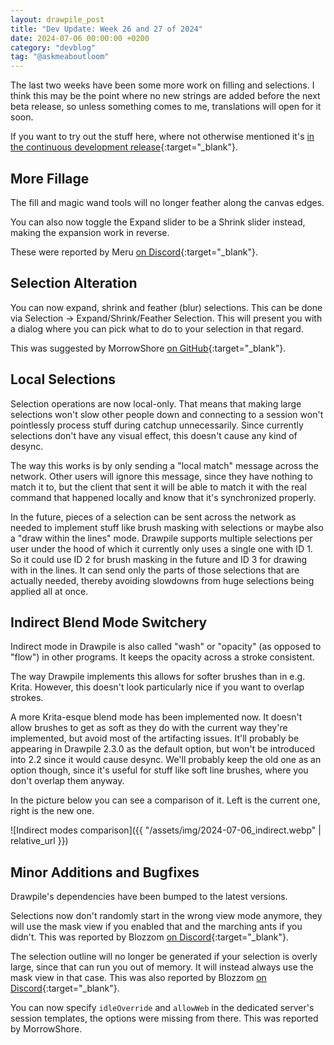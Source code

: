 ```yaml
---
layout: drawpile_post
title: "Dev Update: Week 26 and 27 of 2024"
date: 2024-07-06 00:00:00 +0200
category: "devblog"
tag: "@askmeaboutloom"
---
```


The last two weeks have been some more work on filling and selections. I think this may be the point where no new strings are added before the next beta release, so unless something comes to me, translations will open for it soon.

If you want to try out the stuff here, where not otherwise mentioned it's [in the continuous development release](https://github.com/drawpile/Drawpile/releases/tag/continuous){:target="_blank"}.

## More Fillage

The fill and magic wand tools will no longer feather along the canvas edges.

You can also now toggle the Expand slider to be a Shrink slider instead, making the expansion work in reverse.

These were reported by Meru [on Discord](https://drawpile.net/discord/){:target="_blank"}.

## Selection Alteration

You can now expand, shrink and feather (blur) selections. This can be done via Selection → Expand/Shrink/Feather Selection. This will present you with a dialog where you can pick what to do to your selection in that regard.

This was suggested by MorrowShore [on GitHub](https://github.com/drawpile/Drawpile/issues/1306){:target="_blank"}.

## Local Selections

Selection operations are now local-only. That means that making large selections won't slow other people down and connecting to a session won't pointlessly process stuff during catchup unnecessarily. Since currently selections don't have any visual effect, this doesn't cause any kind of desync.

The way this works is by only sending a "local match" message across the network. Other users will ignore this message, since they have nothing to match it to, but the client that sent it will be able to match it with the real command that happened locally and know that it's synchronized properly.

In the future, pieces of a selection can be sent across the network as needed to implement stuff like brush masking with selections or maybe also a "draw within the lines" mode. Drawpile supports multiple selections per user under the hood of which it currently only uses a single one with ID 1. So it could use ID 2 for brush masking in the future and ID 3 for drawing with in the lines. It can send only the parts of those selections that are actually needed, thereby avoiding slowdowns from huge selections being applied all at once.

## Indirect Blend Mode Switchery

Indirect mode in Drawpile is also called "wash" or "opacity" (as opposed to "flow") in other programs. It keeps the opacity across a stroke consistent.

The way Drawpile implements this allows for softer brushes than in e.g. Krita. However, this doesn't look particularly nice if you want to overlap strokes.

A more Krita-esque blend mode has been implemented now. It doesn't allow brushes to get as soft as they do with the current way they're implemented, but avoid most of the artifacting issues. It'll probably be appearing in Drawpile 2.3.0 as the default option, but won't be introduced into 2.2 since it would cause desync. We'll probably keep the old one as an option though, since it's useful for stuff like soft line brushes, where you don't overlap them anyway.

In the picture below you can see a comparison of it. Left is the current one, right is the new one.

![Indirect modes comparison]({{ "/assets/img/2024-07-06_indirect.webp" | relative_url }})

## Minor Additions and Bugfixes

Drawpile's dependencies have been bumped to the latest versions.

Selections now don't randomly start in the wrong view mode anymore, they will use the mask view if you enabled that and the marching ants if you didn't. This was reported by Blozzom [on Discord](https://drawpile.net/discord/){:target="_blank"}.

The selection outline will no longer be generated if your selection is overly large, since that can run you out of memory. It will instead always use the mask view in that case. This was also reported by Blozzom [on Discord](https://drawpile.net/discord/){:target="_blank"}.

You can now specify `idleOverride` and `allowWeb` in the dedicated server's session templates, the options were missing from there. This was reported by MorrowShore.
